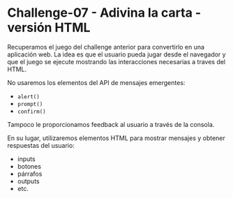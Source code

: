 # Challenge-07 - Adivina la carta - versión HTML

Recuperamos el juego del challenge anterior para convertirlo en una aplicación web. La idea es que el usuario pueda jugar desde el navegador y que el juego se ejecute mostrando las interacciones necesarias a traves del HTML.

No usaremos los elementos del API de mensajes emergentes:

- `alert()`
- `prompt()`
- `confirm()`

Tampoco le proporcionamos feedback al usuario a través de la consola.

En su lugar, utilizaremos elementos HTML para mostrar mensajes y obtener respuestas del usuario:

- inputs
- botones
- párrafos
- outputs
- etc.
